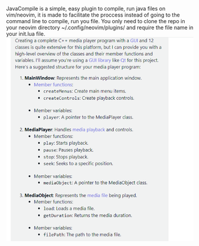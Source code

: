 JavaCompile is a simple, easy plugin to compile, run java files on vim/neovim, it is made to facilitate the proccess instead of going to the command line to compile, run you file.
You only need to clone the repo in your neovim directory ~/.config/neovim/plugins/ and require the file name in your init.lua file.
![Alt text](image.png)
